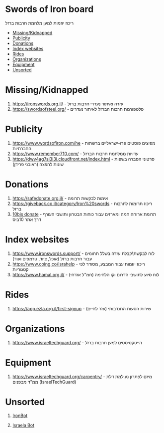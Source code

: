 <h1>Swords of Iron board</h1>

<p>
ריכוז יוזמות למען מלחמת חרבות ברזל
</p>

- [Missing/Kidnapped](#missingkidnapped)
- [Publicity](#publicity)
- [Donations](#donations)
- [Index websites](#index-websites)
- [Rides](#rides)
- [Organizations](#organizations)
- [Equipment](#equiqment)
- [Unsorted](#unsorted)


# Missing/Kidnapped

1. https://ironswords.org.il/ - עזרה ואיתור נעדרי חרבות ברזל
1. https://swordsofsteel.org/ - פלטפורמת חרבות הברזל לאיתור נעדרים
   

# Publicity

1. https://www.wordsofiron.com/he - מפיצים פוסטים פרו-ישראליים ברשתות החברתיות
2. https://www.remember710.com/ - עדויות ממלחמת חרבות הברזל
3. https://dwv4ag7si3i3i.cloudfront.net/index.html -  סרטוני הסברה בשפות שונות להפצה (ראובני פרידן)
   

# Donations

1. https://safedonate.org.il/ - אימות לבקשות תרומה
1. https://giveback.co.il/category/Iron%20swords - ריכוז תרומות לחרבות ברזל
1. [10bis donate](https://www.10bis.co.il/next/restaurants/menu/delivery/40885/%D7%9E%D7%97%D7%96%D7%A7%D7%99%D7%9D-%D7%95%D7%9E%D7%A1%D7%99%D7%99%D7%A2%D7%99%D7%9D-) - תרומת ארוחה חמה ומארזים עבור כוחות הבטחון ותושבי העורף דרך אתר 10ביס


# Index websites

1. https://www.ironswords.support/ - לוח לבקשת\קבלת עזרה בשלל תחומים עבור חרבות ברזל (אוכל, ציוד, טרמפים ועוד)
1. https://www.coing.co/Israhelp - ריכוז יוזמות עבור המבצע, מסודר לפי קטגוריות
1. https://www.hamal.org.il/ -  לוח סיוע לתושבי הדרום וקו הלחימה (חמ"ל אזרחי)

# Rides

1. https://app.ezla.org.il/first-signup - שירות הסעות התנדבותי (עזר לחיים)

# Organizations

1. https://www.israeltechguard.org/ - הייטקטיסטים למען חרבות ברזל

# Equipment

1. https://www.israeltechguard.org/carpentry/ - מיזם לפתרון נעילמת דלת ממ"ד מבפנים (IsraelTechGuard)

# Unsorted

1. [IronBot](https://api.whatsapp.com/send/?phone=972507950106&text&type=phone_number&app_absent=0)

3. [Israela Bot](https://api.whatsapp.com/send/?phone=972733742036&text=%D7%A9%D7%9C%D7%97+%D7%94%D7%95%D7%93%D7%A2%D7%94+%D7%9C%D7%94%D7%AA%D7%97%D7%99%D7%9C&type=phone_number&app_absent=0)



